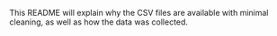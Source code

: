 This README will explain why the CSV files are available with minimal cleaning, as well as how the data was collected.